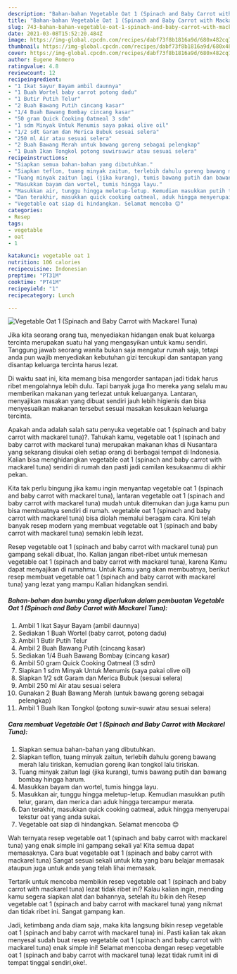 ```yaml
---
description: "Bahan-bahan Vegetable Oat 1 (Spinach and Baby Carrot with Mackarel Tuna) yang lezat Untuk Jualan"
title: "Bahan-bahan Vegetable Oat 1 (Spinach and Baby Carrot with Mackarel Tuna) yang lezat Untuk Jualan"
slug: 743-bahan-bahan-vegetable-oat-1-spinach-and-baby-carrot-with-mackarel-tuna-yang-lezat-untuk-jualan
date: 2021-03-08T15:52:20.484Z
image: https://img-global.cpcdn.com/recipes/dabf73f8b1816a9d/680x482cq70/vegetable-oat-1-spinach-and-baby-carrot-with-mackarel-tuna-foto-resep-utama.jpg
thumbnail: https://img-global.cpcdn.com/recipes/dabf73f8b1816a9d/680x482cq70/vegetable-oat-1-spinach-and-baby-carrot-with-mackarel-tuna-foto-resep-utama.jpg
cover: https://img-global.cpcdn.com/recipes/dabf73f8b1816a9d/680x482cq70/vegetable-oat-1-spinach-and-baby-carrot-with-mackarel-tuna-foto-resep-utama.jpg
author: Eugene Romero
ratingvalue: 4.8
reviewcount: 12
recipeingredient:
- "1 Ikat Sayur Bayam ambil daunnya"
- "1 Buah Wortel baby carrot potong dadu"
- "1 Butir Putih Telur"
- "2 Buah Bawang Putih cincang kasar"
- "1/4 Buah Bawang Bombay cincang kasar"
- "50 gram Quick Cooking Oatmeal 3 sdm"
- "1 sdm Minyak Untuk Menumis saya pakai olive oil"
- "1/2 sdt Garam dan Merica Bubuk sesuai selera"
- "250 ml Air atau sesuai selera"
- "2 Buah Bawang Merah untuk bawang goreng sebagai pelengkap"
- "1 Buah Ikan Tongkol potong suwirsuwir atau sesuai selera"
recipeinstructions:
- "Siapkan semua bahan-bahan yang dibutuhkan."
- "Siapkan teflon, tuang minyak zaitun, terlebih dahulu goreng bawang merah lalu tiriskan, kemudian goreng ikan tongkol lalu tiriskan."
- "Tuang minyak zaitun lagi (jika kurang), tumis bawang putih dan bawang bombay hingga harum."
- "Masukkan bayam dan wortel, tumis hingga layu."
- "Masukkan air, tunggu hingga meletup-letup. Kemudian masukkan putih telur, garam, dan merica dan aduk hingga tercampur merata."
- "Dan terakhir, masukkan quick cooking oatmeal, aduk hingga menyerupai tekstur oat yang anda sukai."
- "Vegetable oat siap di hindangkan. Selamat mencoba 😊"
categories:
- Resep
tags:
- vegetable
- oat
- 1

katakunci: vegetable oat 1 
nutrition: 106 calories
recipecuisine: Indonesian
preptime: "PT31M"
cooktime: "PT41M"
recipeyield: "1"
recipecategory: Lunch

---
```



![Vegetable Oat 1 (Spinach and Baby Carrot with Mackarel Tuna)](https://img-global.cpcdn.com/recipes/dabf73f8b1816a9d/680x482cq70/vegetable-oat-1-spinach-and-baby-carrot-with-mackarel-tuna-foto-resep-utama.jpg)

Jika kita seorang orang tua, menyediakan hidangan enak buat keluarga tercinta merupakan suatu hal yang mengasyikan untuk kamu sendiri. Tanggung jawab seorang  wanita bukan saja mengatur rumah saja, tetapi anda pun wajib menyediakan kebutuhan gizi tercukupi dan santapan yang disantap keluarga tercinta harus lezat.

Di waktu  saat ini, kita memang bisa mengorder santapan jadi tidak harus ribet mengolahnya lebih dulu. Tapi banyak juga lho mereka yang selalu mau memberikan makanan yang terlezat untuk keluarganya. Lantaran, menyajikan masakan yang dibuat sendiri jauh lebih higienis dan bisa menyesuaikan makanan tersebut sesuai masakan kesukaan keluarga tercinta. 



Apakah anda adalah salah satu penyuka vegetable oat 1 (spinach and baby carrot with mackarel tuna)?. Tahukah kamu, vegetable oat 1 (spinach and baby carrot with mackarel tuna) merupakan makanan khas di Nusantara yang sekarang disukai oleh setiap orang di berbagai tempat di Indonesia. Kalian bisa menghidangkan vegetable oat 1 (spinach and baby carrot with mackarel tuna) sendiri di rumah dan pasti jadi camilan kesukaanmu di akhir pekan.

Kita tak perlu bingung jika kamu ingin menyantap vegetable oat 1 (spinach and baby carrot with mackarel tuna), lantaran vegetable oat 1 (spinach and baby carrot with mackarel tuna) mudah untuk ditemukan dan juga kamu pun bisa membuatnya sendiri di rumah. vegetable oat 1 (spinach and baby carrot with mackarel tuna) bisa diolah memalui beragam cara. Kini telah banyak resep modern yang membuat vegetable oat 1 (spinach and baby carrot with mackarel tuna) semakin lebih lezat.

Resep vegetable oat 1 (spinach and baby carrot with mackarel tuna) pun gampang sekali dibuat, lho. Kalian jangan ribet-ribet untuk memesan vegetable oat 1 (spinach and baby carrot with mackarel tuna), karena Kamu dapat menyajikan di rumahmu. Untuk Kamu yang akan membuatnya, berikut resep membuat vegetable oat 1 (spinach and baby carrot with mackarel tuna) yang lezat yang mampu Kalian hidangkan sendiri.

<!--inarticleads1-->

##### Bahan-bahan dan bumbu yang diperlukan dalam pembuatan Vegetable Oat 1 (Spinach and Baby Carrot with Mackarel Tuna):

1. Ambil 1 Ikat Sayur Bayam (ambil daunnya)
1. Sediakan 1 Buah Wortel (baby carrot, potong dadu)
1. Ambil 1 Butir Putih Telur
1. Ambil 2 Buah Bawang Putih (cincang kasar)
1. Sediakan 1/4 Buah Bawang Bombay (cincang kasar)
1. Ambil 50 gram Quick Cooking Oatmeal (3 sdm)
1. Siapkan 1 sdm Minyak Untuk Menumis (saya pakai olive oil)
1. Siapkan 1/2 sdt Garam dan Merica Bubuk (sesuai selera)
1. Ambil 250 ml Air atau sesuai selera
1. Gunakan 2 Buah Bawang Merah (untuk bawang goreng sebagai pelengkap)
1. Ambil 1 Buah Ikan Tongkol (potong suwir-suwir atau sesuai selera)




<!--inarticleads2-->

##### Cara membuat Vegetable Oat 1 (Spinach and Baby Carrot with Mackarel Tuna):

1. Siapkan semua bahan-bahan yang dibutuhkan.
1. Siapkan teflon, tuang minyak zaitun, terlebih dahulu goreng bawang merah lalu tiriskan, kemudian goreng ikan tongkol lalu tiriskan.
1. Tuang minyak zaitun lagi (jika kurang), tumis bawang putih dan bawang bombay hingga harum.
1. Masukkan bayam dan wortel, tumis hingga layu.
1. Masukkan air, tunggu hingga meletup-letup. Kemudian masukkan putih telur, garam, dan merica dan aduk hingga tercampur merata.
1. Dan terakhir, masukkan quick cooking oatmeal, aduk hingga menyerupai tekstur oat yang anda sukai.
1. Vegetable oat siap di hindangkan. Selamat mencoba 😊




Wah ternyata resep vegetable oat 1 (spinach and baby carrot with mackarel tuna) yang enak simple ini gampang sekali ya! Kita semua dapat memasaknya. Cara buat vegetable oat 1 (spinach and baby carrot with mackarel tuna) Sangat sesuai sekali untuk kita yang baru belajar memasak ataupun juga untuk anda yang telah lihai memasak.

Tertarik untuk mencoba membikin resep vegetable oat 1 (spinach and baby carrot with mackarel tuna) lezat tidak ribet ini? Kalau kalian ingin, mending kamu segera siapkan alat dan bahannya, setelah itu bikin deh Resep vegetable oat 1 (spinach and baby carrot with mackarel tuna) yang nikmat dan tidak ribet ini. Sangat gampang kan. 

Jadi, ketimbang anda diam saja, maka kita langsung bikin resep vegetable oat 1 (spinach and baby carrot with mackarel tuna) ini. Pasti kalian tak akan menyesal sudah buat resep vegetable oat 1 (spinach and baby carrot with mackarel tuna) enak simple ini! Selamat mencoba dengan resep vegetable oat 1 (spinach and baby carrot with mackarel tuna) lezat tidak rumit ini di tempat tinggal sendiri,oke!.

